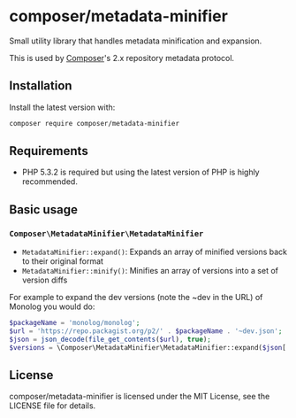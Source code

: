 composer/metadata-minifier
==========================

Small utility library that handles metadata minification and expansion.

This is used by [Composer](https://github.com/composer/composer)'s 2.x repository metadata protocol.


Installation
------------

Install the latest version with:

```bash
composer require composer/metadata-minifier
```


Requirements
------------

* PHP 5.3.2 is required but using the latest version of PHP is highly recommended.


Basic usage
-----------

### `Composer\MetadataMinifier\MetadataMinifier`

- `MetadataMinifier::expand()`: Expands an array of minified versions back to their original format
- `MetadataMinifier::minify()`: Minifies an array of versions into a set of version diffs

For example to expand the dev versions (note the ~dev in the URL) of Monolog you would do:

```php
$packageName = 'monolog/monolog';
$url = 'https://repo.packagist.org/p2/' . $packageName . '~dev.json';
$json = json_decode(file_get_contents($url), true);
$versions = \Composer\MetadataMinifier\MetadataMinifier::expand($json['packages'][$packageName]);
```

License
-------

composer/metadata-minifier is licensed under the MIT License, see the LICENSE file for details.
